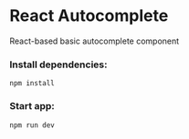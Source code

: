 # React Autocomplete
React-based basic autocomplete component

### Install dependencies:
`npm install`

### Start app:
`npm run dev`
